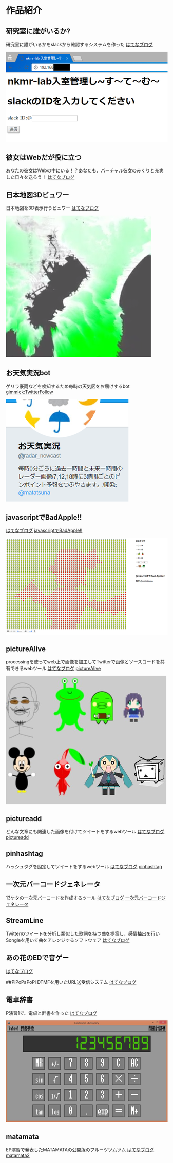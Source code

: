 # 作品紹介

## 研究室に誰がいるか?
研究室に誰がいるかをslackから確認するシステムを作った
[はてなブログ](http://matatsuna.hatenablog.com/entry/2017/04/17/120534)

![](img/20170417120424.png)

## 彼女はWebだが役に立つ
あなたの彼女はWebの中にいる！？あなたも、バーチャル彼女のみくりと充実した日々を送ろう！
[はてなブログ](http://matatsuna.hatenablog.com/entry/2017/01/31/121526)
[](https://youtu.be/6FC0aPO2AUs)

## 日本地図3Dビュワー
日本地図を3D表示行うビュワー
[はてなブログ](http://matatsuna.hatenablog.com/entry/2017/01/31/151847)

![](img/4a1ec9050069de9c3843312edfb5aca1.png)

## お天気実況bot
ゲリラ豪雨などを検知するため毎時の天気図をお届けするbot
[gimmick:TwitterFollow](@radar_nowcast)

![](img/4fe206ae5ebbe59ec88b9b5343787c5d.png)

## javascriptでBadApple!!
[はてなブログ](http://matatsuna.hatenablog.com/entry/2016/10/19/151337)
[javascriptでBadApple!!](http://matayoshi.nkmr.io/js/badapple/)


![](img/2f0bc10d4e0ea58ede404b3c8163b137.png)

## pictureAlive
processingを使ってweb上で画像を加工してTwitterで画像とソースコードを共有できるwebツール
[はてなブログ](http://matatsuna.hatenablog.com/entry/2016/06/28/113808)
[pictureAlive](http://wada.nkmr.io/pictureAlive/)

![](img/CkmVQGzUoAEmnOR.jpg)

## pictureadd
どんな文章にも関連した画像を付けてツイートをするwebツール
[はてなブログ](http://matatsuna.hatenablog.com/entry/2016/06/24/110705)
[pictureadd](http://pictureadd.azurewebsites.net)

## pinhashtag
ハッシュタグを固定してツイートをするwebツール
[はてなブログ](http://matatsuna.hatenablog.com/entry/2016/06/15/005523)
[pinhashtag](http://pinhashtag.azurewebsites.net)

## 一次元バーコードジェネレータ
13ケタの一次元バーコードを作成するツール
[はてなブログ](http://matatsuna.hatenablog.com/entry/2016/05/03/232514)
[一次元バーコードジェネレータ](http://matayoshi.nkmr.io/php/barcode/)

## StreamLine
Twitterのツイートを分析し類似した歌詞を持つ曲を提案し、感情抽出を行いSongleを用いて曲をアレンジするソフトウェア
[はてなブログ](http://matatsuna.hatenablog.com/entry/2016/01/30/160001)
[](https://www.youtube.com/watch?v=0ASzY7VCMZI)

## あの花のEDで音ゲー
[はてなブログ](http://matatsuna.hatenablog.com/entry/2015/10/14/001405)

##PiPoPaPoPi
DTMFを用いたURL送受信システム
[はてなブログ](http://matatsuna.hatenablog.com/entry/2015/08/22/045450)
[](https://www.youtube.com/watch?v=jGUGMbd3IIU)

## 電卓辞書
P演習1で、電卓と辞書を作った
[はてなブログ](http://matatsuna.hatenablog.com/entry/2015/08/03/020713)

![](img/20150803013051.jpg)

## matamata
EP演習で発表したMATAMATAの公開版のフルーツツムツム
[はてなブログ](http://matatsuna.hatenablog.com/entry/2015/10/28/185413)
[matamata2](http://matamata.azurewebsites.net)
[](https://www.youtube.com/watch?v=30ETiARqLps)

